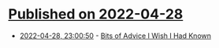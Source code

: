# [Published on 2022-04-28](index.md)

* [2022-04-28, 23:00:50](https://news.ycombinator.com/item?id=31199300) - [Bits of Advice I Wish I Had Known](https://kk.org/thetechnium/103-bits-of-advice-i-wish-i-had-known/)
